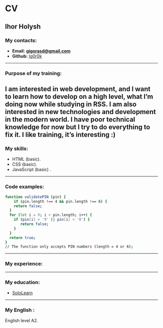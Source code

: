 # CV

## Ihor Holysh

### My contacts:
* **Email:** **gigorasd@gmail.com**
* **Github:** [Ig0r0k](https://github.com/Ig0r0k)

---
### Purpose of my training:
I am interested in web development, and I want to learn how to develop on a high level, what I’m doing now while studying in RSS.
I am also interested in new technologies and development in the modern world.
I have poor technical knowledge for now but I try to do everything to fix it.
I like training, it’s interesting :)
---
### My skills: 
  - HTML (basic).
  - CSS (basic).
  - JavaScript (basic) .
---
### Code examples:
```sh
function validatePIN (pin) {
    if (pin.length !== 4 && pin.length !== 6) {
    return false;
  }
  for (let i = 0; i < pin.length; i++) {
    if (pin[i] > '9' || pin[i] < '0') {
       return false;
    }
  }
  return true;
}
// The function only accepts PIN numbers (length = 4 or 6);
```
---
###  My experience:
---
###  My education:
 -  [SoloLearn](https://www.sololearn.com/Certificate/1024-13114943/jpg/?mode=download) 
---
###  My English :
English level A2.
